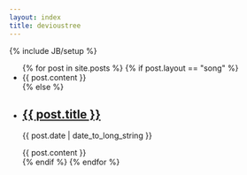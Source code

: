 ```yaml
---
layout: index
title: devioustree
---
```

{% include JB/setup %}

<ul class="posts">
    {% for post in site.posts %}
    {% if post.layout == "song" %}
    <li class="song">
        {{ post.content }}
    </li>
    {% else %}
    <li class="post">
        <h2><a href="{{ BASE_PATH }}{{ post.url }}">{{ post.title }}</a></h2>
        <p class="meta">{{ post.date | date_to_long_string }}</p>
        {{ post.content }}
    </li>
    {% endif %}
    {% endfor %}
</ul>


